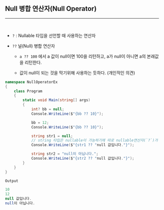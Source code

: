 ## Null 병합 연산자(Null Operator)
----------------------------------------------------------------

<br />

- `?` : Nullable 타입을 선언할 때 사용하는 연산자
 
- `??` 널(Null) 병합 연산자

    - `a ?? 100` 에서 a 값이 null이면 100을 리턴하고, a가 null이 아니면 a의 본래값을 리턴한다.

    - 값이 null이 되는 것을 막기위해 사용하는 듯하다. (개인적인 의견)

```csharp
namespace NullOperatorEx
{ 
    class Program
    {
        static void Main(string[] args)
        {
            int? bb = null;
            Console.WriteLine($"{bb ?? 10}");

            bb = 12;
            Console.WriteLine($"{bb ?? 10}");

            string str1 = null;
            // string 타입은 nullable이 가능하기에 따로 nullable연산자(`?`)가 붙지 않아도 된다.
            Console.WriteLine($"{str1 ?? "null 값입니다."}");

            string str2 = "null이 아닙니다.";
            Console.WriteLine($"{str2 ?? "null 값입니다."}");
        }
    }
}
```
```java
Output

10
12
null 값입니다.
null이 아닙니다.
```